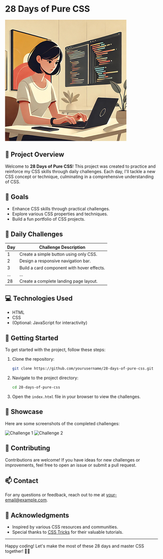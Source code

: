 # 28 Days of Pure CSS

![28 days of CSS](woman-coding.jpg)

## 📅 Project Overview

Welcome to **28 Days of Pure CSS**! This project was created to practice and reinforce my CSS skills through daily challenges. Each day, I'll tackle a new CSS concept or technique, culminating in a comprehensive understanding of CSS.

## 🎯 Goals

- Enhance CSS skills through practical challenges.
- Explore various CSS properties and techniques.
- Build a fun portfolio of CSS projects.

## 📆 Daily Challenges

| Day | Challenge Description                      |
| --- | ------------------------------------------ |
| 1   | Create a simple button using only CSS.     |
| 2   | Design a responsive navigation bar.        |
| 3   | Build a card component with hover effects. |
| ... | ...                                        |
| 28  | Create a complete landing page layout.     |

## 💻 Technologies Used

- HTML
- CSS
- (Optional: JavaScript for interactivity)

## 🌟 Getting Started

To get started with the project, follow these steps:

1. Clone the repository:
   ```bash
   git clone https://github.com/yourusername/28-days-of-pure-css.git
   ```
2. Navigate to the project directory:
   ```bash
   cd 28-days-of-pure-css
   ```
3. Open the `index.html` file in your browser to view the challenges.

## 📸 Showcase

Here are some screenshots of the completed challenges:

![Challenge 1](https://your-image-url.com) <!-- Replace with actual images -->
![Challenge 2](https://your-image-url.com)

## 🤝 Contributing

Contributions are welcome! If you have ideas for new challenges or improvements, feel free to open an issue or submit a pull request.

## 📫 Contact

For any questions or feedback, reach out to me at [your-email@example.com](mailto:your-email@example.com).

## 🎉 Acknowledgments

- Inspired by various CSS resources and communities.
- Special thanks to [CSS Tricks](https://css-tricks.com) for their valuable tutorials.

---

Happy coding! Let's make the most of these 28 days and master CSS together! 🎨✨
